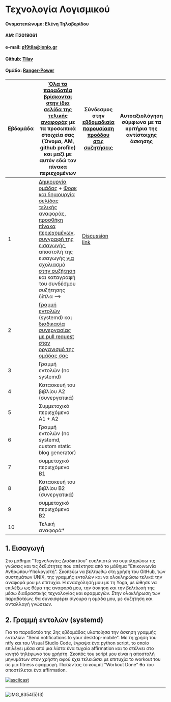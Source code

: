 # Τεχνολογία Λογισμικού 

#### Ονοματεπώνυμο: Ελένη Τηλαβερίδου

#### ΑΜ: Π2019061

#### e-mail: p19tila@ionio.gr

#### Github: [Tilav](https://github.com/tilav)

#### Ομάδα: [Ranger-Power](https://github.com/Ranger-Power)



| Εβδομάδα | [Όλα τα παραδοτέα βρίσκονται στην ίδια σελίδα της τελικής αναφοράς](https://epidrome.github.io/teaching/deliverables/) με τα προσωπικά στοιχεία σας (Όνομα, ΑΜ, github profile) και μαζί με αυτόν εδώ τον πίνακα περιεχομένων | Σύνδεσμος στην [εβδομαδιαία παρουσίαση προόδου στις συζητήσεις](https://github.com/courses-ionio/help/discussions/categories/show-and-tell) | Αυτοαξιολόγηση σύμφωνα με τα κριτήρια της αντίστοιχης άσκησης |
| --- | --- | --- | --- |
| 1 | [Δημιουργία ομάδας](https://epidrome.github.io/teaching/team/) + [Φορκ και δημιουργία σελίδας τελικής αναφοράς](https://epidrome.github.io/teaching/guide/), [προσθήκη πίνακα περιεχομένων](https://raw.githubusercontent.com/courses-ionio/sw/master/README.md), [συγγραφή της εισαγωγής](https://epidrome.github.io/teaching/intro/), αποστολή της εισαγωγής [για σχολιασμό στην συζήτηση](https://github.com/courses-ionio/sw/discussions/categories/show-and-tell) και καταγραφή του συνδέσμου συζήτησης δίπλα --> | [Discussion link](https://github.com/courses-ionio/sw/discussions/1174) | |
| 2 | [Γραμμή εντολών](https://epidrome.github.io/teaching/cli) (systemd) και [διαδικασία συνεργασίας με pull request στον οργανισμό της ομάδας σας](https://epidrome.github.io/teaching/team) | | |
| 3 | Γραμμή εντολών (no systemd) | | |
| 4 | Κατασκευή του βιβλίου Α2 (συνεργατικά) | | |
| 5 | Συμμετοχικό περιεχόμενο A1 + A2 | | |
| 6 | Γραμμή εντολών (no systemd, custom static blog generator) | | |
| 7 | συμμετοχικό περιεχόμενο B1 | | |
| 8 | Κατασκευή του βιβλίου Β2 (συνεργατικά) | | |
| 9 | συμμετοχικό περιεχόμενο B2 | | |
| 10 | Τελική αναφορά* | | |



## 1. Εισαγωγή

Στο μάθημα "Τεχνολογίες Διαδικτύου" ευελπιστώ να συμπληρώσω τις γνώσεις και τις δεξιότητες που απέκτησα από το μάθημα "Επικοινωνία Ανθρώπου-Υπολογιστή". Σκοπεύω να βελτιωθώ στη χρήση του GitHub, των συστημάτων UNIX, της γραμμής εντολών και να ολοκληρώσω τελικά την αναφορά μου με επιτυχία. Η ενασχόλησή μου με τη Yoga, με ώθησε να επιλέξω ως θέμα της αναφορά μου, την άσκηση και την βελτίωσή της μέσω διαδραστικής τεχνολογίας και εφαρμογών. Στην ολοκλήρωση των παραδοτέων, θα συνεισφέρει σίγουρα η ομάδα μου, με συζήτηση και ανταλλαγή γνώσεων.


## 2. Γραμμή εντολών (systemd)

Για το παραδοτέο της 2ης εβδομάδας υλοποίησα την άσκηση γραμμής εντολών: "Send notifications to your desktop-mobile". Με τη χρήση του ntfy και του Visual Studio Code, έγραψα ένα python script, το οποίο επιλέγει μέσα από μια λίστα ένα τυχαίο affirmation και το στέλνει στο κινητό τηλέφωνο του χρήστη.
Σκοπός του script μου είναι η αποστολή μηνυμάτων στον χρήστη αφού έχει τελειώσει με επιτυχία το workout του σε μια fitness εφαρμογή. Πατώντας το κουμπί "Workout Done" θα του αποστέλεται ένα affirmation.


[![asciicast](https://asciinema.org/a/h9udVZ5zDZvbfdjGuWa4OOCuh.svg)](https://asciinema.org/a/h9udVZ5zDZvbfdjGuWa4OOCuh)

-----------------------------------------------------------------------------------------------------------------------------------------------------------

![IMG_8354(5)(3)](https://user-images.githubusercontent.com/72463627/221252040-816225e5-89b1-470e-8af5-4ac292af5298.jpg)

